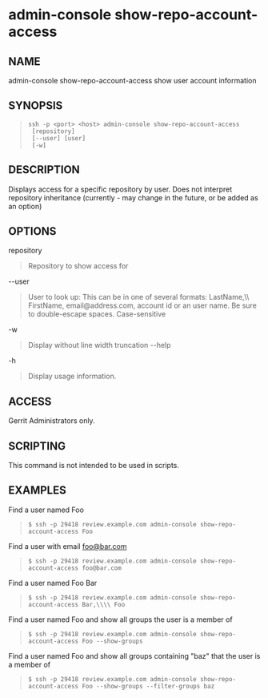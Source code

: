 admin-console show-repo-account-access
================

NAME
----
admin-console show-repo-account-access show user account information

SYNOPSIS
--------
>     ssh -p <port> <host> admin-console show-repo-account-access
>      [repository]
>      [--user] [user]
>      [-w]


DESCRIPTION
-----------
Displays access for a specific repository by user.  Does not interpret repository inheritance (currently - may change in the future, or be added as an option)

OPTIONS
-------
repository
> Repository to show access for

--user
> User to look up: This can be in one of several formats: LastName,\\\\ FirstName,  email\@address.com, account id or an user name. Be sure to double-escape spaces.  Case-sensitive

-w 
> Display without line width truncation 
--help

-h
> Display usage information.

ACCESS
------
Gerrit Administrators only.

SCRIPTING
---------
This command is not intended to be used in scripts.

EXAMPLES
--------

Find a user named Foo

>     $ ssh -p 29418 review.example.com admin-console show-repo-account-access Foo

Find a user with email foo@bar.com

>     $ ssh -p 29418 review.example.com admin-console show-repo-account-access foo@bar.com

Find a user named Foo Bar

>     $ ssh -p 29418 review.example.com admin-console show-repo-account-access Bar,\\\\ Foo

Find a user named Foo and show all groups the user is a member of

>     $ ssh -p 29418 review.example.com admin-console show-repo-account-access Foo --show-groups

Find a user named Foo and show all groups containing "baz" that the user is a member of

>     $ ssh -p 29418 review.example.com admin-console show-repo-account-access Foo --show-groups --filter-groups baz
